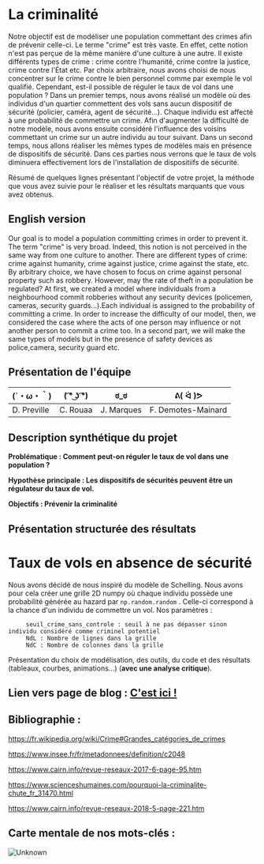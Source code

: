 

# La criminalité

Notre objectif est de modéliser une population commettant des crimes afin de prévenir celle-ci. Le terme "crime" est très vaste. En effet, cette notion n'est pas perçue de la même manière d'une culture à une autre. Il existe différents types de crime : crime contre l'humanité, crime contre la justice, crime contre l'État etc. Par choix arbitraire, nous avons choisi de nous concentrer sur le crime contre le bien personnel comme par exemple le vol qualifié. Cependant, est-il possible de réguler le taux de vol dans une population ? Dans un premier temps, nous avons réalisé un modèle où des individus d'un quartier commettent des vols sans aucun dispositif de sécurité (policier, caméra, agent de sécurité...). Chaque individu est affecté à une probabilité de commettre un crime. Afin d'augmenter la difficulté de notre modèle, nous avons ensuite considéré l'influence des voisins commettant un crime sur un autre individu au tour suivant.
Dans un second temps, nous allons réaliser les mêmes types de modèles mais en présence de dispositifs de sécurité.
Dans ces parties nous verrons que le taux de vols diminuera effectivement lors de l'installation de dispositiifs de sécurité.


Résumé de quelques lignes présentant l'objectif de votre projet, la méthode que vous avez suivie pour le réaliser et les résultats marquants que vous avez obtenus.

## English version

Our goal is to model a population committing crimes in order to prevent it. The term "crime" is very broad. Indeed, this notion is not perceived in the same way from one culture to another. There are different types of crime: crime against humanity, crime against justice, crime against the state, etc. By arbitrary choice, we have chosen to focus on crime against personal property such as robbery. However, may the rate of theft in a population be regulated? At first, we created a model where individuals from a neighbourhood commit robberies without any security devices (policemen, cameras, security guards...).Each individual is assigned to the probability of committing a crime. In order to increase the difficulty of our model, then, we considered the case where the acts of one person may influence or not another person to commit a crime too.
 In a second part, we will make the same types of models but in the presence of safety devices as police,camera, security guard etc.  
## Présentation de l'équipe

|(´・ω・｀)| ( ͡° ͜ʖ ͡°) | ಠ_ಠ | ᕕ( ᐛ )ᕗ |
|-----|--|--|--|
| D. Preville| C. Rouaa | J. Marques  | F. Demotes-Mainard  |


## Description synthétique du projet

**Problématique : Comment peut-on réguler le taux de vol dans une population ?** 

**Hypothèse principale : Les dispositifs de sécurités peuvent être un régulateur du taux de vol.**
 

**Objectifs : Prévenir la criminalité**


## Présentation structurée des résultats

# Taux de vols en absence de sécurité

Nous avons décidé de nous inspiré du modèle de Schelling. Nous avons pour cela créer une grille 2D numpy où chaque individu possède une probabilité générée au hazard par  ```` np.random.random ```` . Celle-ci correspond à la chance d'un individu de commettre un vol.
 Nos paramètres : 
 ```` 
      seuil_crime_sans_controle : seuil à ne pas dépasser sinon individu considéré comme criminel potentiel
      NdL : Nombre de lignes dans la grille
      NdC : Nombre de colonnes dans la grille 
 ````


Présentation du choix de modélisation, des outils, du code et des résultats (tableaux, courbes, animations...) (**avec une analyse critique**).

## Lien vers page de blog : <a href="blog.html"> C'est ici ! </a>

## Bibliographie :
https://fr.wikipedia.org/wiki/Crime#Grandes_catégories_de_crimes

https://www.insee.fr/fr/metadonnees/definition/c2048

https://www.cairn.info/revue-reseaux-2017-6-page-95.htm

https://www.scienceshumaines.com/pourquoi-la-criminalite-chute_fr_31470.html

https://www.cairn.info/revue-reseaux-2018-5-page-221.htm

## Carte mentale de nos mots-clés :

![Unknown](https://user-images.githubusercontent.com/80456390/116925134-163b8b80-ac59-11eb-9e3f-1ef410f67a19.png)

